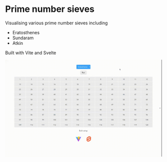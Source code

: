 # Prime number sieves

Visualising various prime number sieves including
- Eratosthenes
- Sundaram
- Atkin

Built with Vite and Svelte

![Sieve of Eratosthenes](./sieve-of-eratosthenes.gif)
